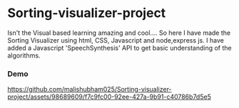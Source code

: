 # Sorting-visualizer-project
Isn't the Visual based learning amazing and cool....
So here I have made the Sorting Visualizer using html, CSS, Javascript and node,express js.
I have added a Javascript 'SpeechSynthesis' API to get basic understanding of the algorithms.

### Demo

https://github.com/malishubham025/Sorting-visualizer-project/assets/98689609/f7c9fc00-92ee-427a-9b91-c40786b7d5e5

